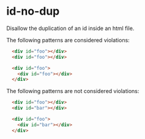 # id-no-dup

Disallow the duplication of an id inside an html file.

The following patterns are considered violations:

```html
  <div id="foo"></div>
  <div id="foo"></div>
```

```html
  <div id="foo">
    <div id="foo"></div>
  </div>
```

The following patterns are not considered violations:

```html
  <div id="foo"></div>
  <div id="bar"></div>
```

```html
  <div id="foo">
    <div id="bar"></div>
  </div>
```
